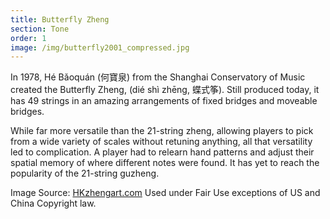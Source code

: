 ```yaml
---
title: Butterfly Zheng
section: Tone
order: 1
image: /img/butterfly2001_compressed.jpg
---
```

In 1978, Hé Bǎoquán (何寶泉) from the Shanghai Conservatory of Music created the Butterfly Zheng, (dié shì zhēng, 蝶式筝). Still produced today, it has 49 strings in an amazing arrangements of fixed bridges and moveable bridges.

While far more versatile than the 21-string zheng, allowing players to pick from a wide variety of scales without retuning anything, all that versatility led to complication. A player  had to relearn hand patterns and adjust their spatial memory of where different notes were found. It has yet to reach the popularity of the 21-string guzheng.

Image Source: [HKzhengart.com](http://www.hkzhengart.com/museum/item/butterflyver1?category_id=16) Used under Fair Use exceptions of US and China Copyright law.
